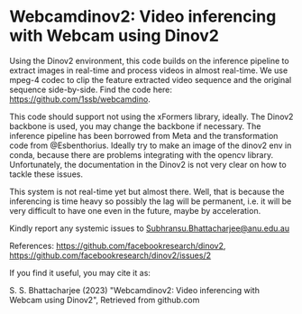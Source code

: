 # Webcamdinov2: Video inferencing with Webcam using Dinov2

Using the Dinov2 environment,  this code builds on the inference pipeline to extract images in real-time and process videos in almost real-time. We use mpeg-4 codec to clip the feature extracted video sequence and the original sequence side-by-side. Find the code here: https://github.com/1ssb/webcamdino.

This code should support not using the xFormers library, ideally. The Dinov2 backbone is used, you may change the backbone if necessary. The inference pipeline has been borrowed from Meta and the transformation code from @Esbenthorius. Ideally try to make an image of the dinov2 env in conda, because there are problems integrating with the opencv library. Unfortunately, the documentation in the Dinov2 is not very clear on how to tackle these issues.

This system is not real-time yet but almost there. Well, that is because the inferencing is time heavy so possibly the lag will be permanent, i.e. it will be very difficult to have one even in the future, maybe by acceleration.

Kindly report any systemic issues to Subhransu.Bhattacharjee@anu.edu.au

References: https://github.com/facebookresearch/dinov2, https://github.com/facebookresearch/dinov2/issues/2
 
If you find it useful, you may cite it as: 

S. S. Bhattacharjee (2023) "Webcamdinov2: Video inferencing with Webcam using Dinov2", Retrieved from github.com

